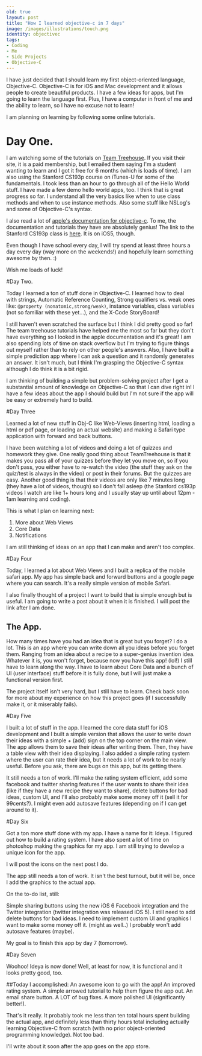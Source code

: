 ```yaml
---
old: true
layout: post
title: "How I learned objective-c in 7 days"
image: /images/illustrations/touch.png
identity: objectivec
tags:
- Coding
- Me
- Side Projects
- Objective-C
---
```


I have just decided that I should learn my first object-oriented language, Objective-C. Objective-C is for iOS and Mac development and it allows people to create beautiful products. I have a few ideas for apps, but I'm going to learn the language first. Plus, I have a computer in front of me and the ability to learn, so I have no excuse not to learn!

I am planning on learning by following some online tutorials. 

# Day One.
I am watching some of the tutorials on <a href="http://www.teamtreehouse.com" target="_blank">Team Treehouse</a>. If you visit their site, it is a paid membership, but I emailed them saying I'm a student wanting to learn and I got it free for 6 months (which is loads of time). I am also using the Stanford CS193p course on iTunes-U for some of the fundamentals.
I took less than an hour to go through all of the Hello World stuff. I have made a few demo hello world apps, too. I think that is great progress so far. I understand all the very basics like when to use class methods and when to use instance methods. Also some stuff like NSLog's and some of Objective-C's syntax.

I also read a lot of <a href="https://developer.apple.com/devcenter/ios/index.action" target="_blank">apple's documentation for objective-c</a>. To me, the documentation and tutorials they have are absolutely genius! The link to the Stanford CS193p class is <a href="http://www.stanford.edu/class/cs193p/cgi-bin/drupal/blog/15" title="CS193P with Paul Hegarty" target="_blank">here</a>. It is on iOS5, though.

Even though I have school every day, I will try spend at least three hours a day every day (way more on the weekends!) and hopefully learn something awesome by then. :)

Wish me loads of luck!

#Day Two.

Today I learned a ton of stuff done in Objective-C. I learned how to deal with strings, Automatic Reference Counting, Strong qualifiers vs. weak ones like: <code>@property (nonatomic,strong/weak)</code>, instance variables, class variables (not so familiar with these yet...), and the X-Code StoryBoard!

I still haven't even scratched the surface but I think I did pretty good so far! The team treehouse tutorials have helped me the most so far but they don't have everything so I looked in the apple documentation and it's great! I am also spending lots of time on stack overflow but I'm trying to figure things out myself rather than to rely on other people's answers. Also, I have built a simple prediction app where I can ask a question and it randomly generates an answer. It isn't much, but I think I'm grasping the Objective-C syntax although I do think it is a bit rigid.

I am thinking of building a simple but problem-solving project after I get a substantial amount of knowledge on Objective-C so that I can dive right in! I have a few ideas about the app I should build but I'm not sure if the app will be easy or extremely hard to build.

#Day Three

Learned a lot of new stuff in Obj-C like Web-Views (inserting html, loading a html or pdf page, or loading an actual website) and making a Safari type application with forward and back buttons.

I have been watching a lot of videos and doing a lot of quizzes and homework they give.
One really good thing about TeamTreehouse is that it makes you pass all of your quizzes before they let you move on, so if you don't pass, you either have to re-watch the video (the stuff they  ask on the quiz/test is always in the video) or post in their forums. But the quizzes are easy. Another good thing is that their videos are only like 7 minutes long (they have a lot of videos, though) so I don't fall asleep (the Stanford cs193p videos I watch are like 1+ hours long and I usually stay up until about 12pm - 1am learning and coding).

This is what I plan on learning next:

1. More about Web Views
2. Core Data
3. Notifications

I am still thinking of ideas on an app that I can make and aren't too complex.

#Day Four

Today, I learned a lot about Web Views and I built a replica of the mobile safari app. My app has simple back and forward buttons and a google page where you can search. It's a really simple version of mobile Safari.

I also finally thought of a project I want to build that is simple enough but is useful. I am going to write a post about it when it is finished. I will post the link after I am done.

## The App.
How many times have you had an idea that is great but you forget? I do a lot. This is an app where you can write down all you ideas before you forget them. Ranging from an idea about a recipe to a super-genius invention idea. Whatever it is, you won't forget, because now you have this app! (lol!) I still have to learn along the way. I have to learn about Core Data and a bunch of UI (user interface) stuff before it is fully done, but I will just make a functional version first. 

The project itself isn't very hard, but I still have to learn.
Check back soon for more about my experience on how this project goes (if I successfully make it, or it miserably fails).

#Day Five

I built a lot of stuff in the app. I learned the core data stuff for iOS development and I built a simple version that allows the user to write down their ideas with a simple + (add) sign on the top corner on the main view. The app allows them to save their ideas after writing them. Then, they have a table view with their idea displaying. I also added a simple rating system where the user can rate their idea, but it needs a lot of work to be nearly useful. Before you ask, there are bugs on this app, but its getting there.

It still needs a ton of work. I'll make the rating system efficient, add some facebook and twitter sharing features if the user wants to share their idea (like if they have a new recipe they want to share), delete buttons for bad ideas, custom UI, and I'll also probably make some money off it (sell it for 99cents?). I might even add autosave features (depending on if I can get around to it).

#Day Six

Got a ton more stuff done with my app. I have a name for it: Ideya. I figured out how to build a rating system. I have also spent a lot of time on photoshop making the graphics for my app. I am still trying to develop a unique icon for the app.

I will post the icons on the next post I do.

The app still needs a ton of work. It isn't the best turnout, but it will be, once I add the graphics to the actual app.

On the to-do list, still:

Simple sharing buttons using the new iOS 6 Facebook integration and the Twitter integration (twitter integration was released iOS 5).
I still need to add delete buttons for bad ideas.
I need to implement custom UI and graphics
I want to make some money off it. (might as well..)
I probably won't add autosave features (maybe).

My goal is to finish this app by day 7 (tomorrow).

#Day Seven

Woohoo! Ideya is now done! Well, at least for now, it is functional and it looks pretty good, too.

##Today I accomplished:
An awesome icon to go with the app!
An improved rating system.
A simple arrowed tutorial to help them figure the app out.
An email share button.
A LOT of bug fixes.
A more polished UI (significantly better!).

That's it really. It probably took me less than ten total hours spent building the actual app, and definitely less than thirty hours total including actually learning Objective-C from scratch (with no prior object-oriented programming knowledge). Not too bad.

I'll write about it soon after the app goes on the app store.


